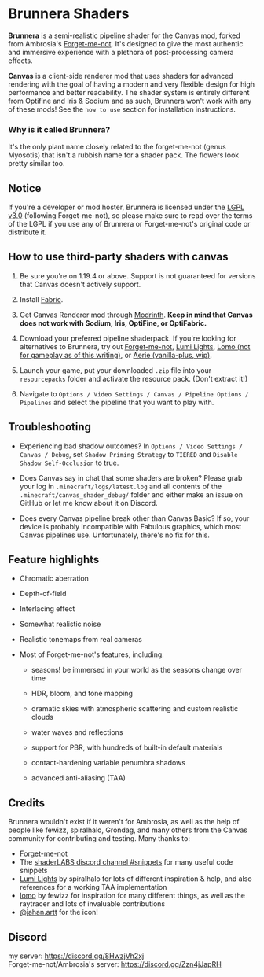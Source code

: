# Brunnera Shaders

**Brunnera** is a semi-realistic pipeline shader for the [Canvas](https://modrinth.com/mod/canvas) mod, forked from Ambrosia's [Forget-me-not](https://github.com/ambrosia13/forgetmenot-shaders). It's designed to give the most authentic and immersive experience with a plethora of post-processing camera effects.  

**Canvas** is a client-side renderer mod that uses shaders for advanced rendering with the goal of having a modern and very flexible design for high performance and better readability. The shader system is entirely different from Optifine and Iris & Sodium and as such, Brunnera won't work with any of these mods! See the `how to use` section for installation instructions. 

### Why is it called Brunnera?
It's the only plant name closely related to the forget-me-not (genus Myosotis) that isn't a rubbish name for a shader pack. The flowers look pretty similar too.

## Notice

If you're a developer or mod hoster, Brunnera is licensed under the [LGPL v3.0](https://www.gnu.org/licenses/lgpl-3.0.en.html) (following Forget-me-not), so please make sure to read over the terms of the LGPL if you use any of Brunnera or Forget-me-not's original code or distribute it.

## How to use third-party shaders with canvas

1. Be sure you're on 1.19.4 or above. Support is not guaranteed for versions that Canvas doesn't actively support.

2. Install [Fabric](https://fabricmc.net/wiki/install).

3. Get Canvas Renderer mod through [Modrinth](https://modrinth.com/mod/canvas). **Keep in mind that Canvas does not work with Sodium, Iris, OptiFine, or OptiFabric.**

4. Download your preferred pipeline shaderpack. If you're looking for alternatives to Brunnera, try out [Forget-me-not](https://modrinth.com/shader/forgetmenot), [Lumi Lights](https://github.com/spiralhalo/LumiLights/releases), [Lomo (not for gameplay as of this writing)](https://github.com/fewizz/lomo/releases), or [Aerie (vanilla-plus, wip)](https://modrinth.com/shader/aerie-shaders).

5. Launch your game, put your downloaded `.zip` file into your `resourcepacks` folder and activate the resource pack. (Don't extract it!)

6. Navigate to `Options / Video Settings / Canvas / Pipeline Options / Pipelines` and select the pipeline that you want to play with.

## Troubleshooting

- Experiencing bad shadow outcomes? In `Options / Video Settings / Canvas / Debug`, set `Shadow Priming Strategy` to `TIERED` and `Disable Shadow Self-Occlusion` to true.

- Does Canvas say in chat that some shaders are broken? Please grab your log in `.minecraft/logs/latest.log` and all contents of the `.minecraft/canvas_shader_debug/` folder and either make an issue on GitHub or let me know about it on Discord.

- Does every Canvas pipeline break other than Canvas Basic? If so, your device is probably incompatible with Fabulous graphics, which most Canvas pipelines use. Unfortunately, there's no fix for this.

## Feature highlights

- Chromatic aberration

- Depth-of-field

- Interlacing effect

- Somewhat realistic noise

- Realistic tonemaps from real cameras

- Most of Forget-me-not's features, including:

  - seasons! be immersed in your world as the seasons change over time

  - HDR, bloom, and tone mapping

  - dramatic skies with atmospheric scattering and custom realistic clouds

  - water waves and reflections

  - support for PBR, with hundreds of built-in default materials

  - contact-hardening variable penumbra shadows 

  - advanced anti-aliasing (TAA)

## Credits

Brunnera wouldn't exist if it weren't for Ambrosia, as well as the help of people like fewizz, spiralhalo, Grondag, and many others from the Canvas community for contributing and testing. Many thanks to:

- [Forget-me-not](https://github.com/ambrosia13/forgetmenot-shaders)
- The [shaderLABS discord channel #snippets](https://discord.com/channels/237199950235041794/525510804494221312/959153316401655849) for many useful code snippets
- [Lumi Lights](https://github.com/spiralhalo/LumiLights) by spiralhalo for lots of different inspiration & help, and also references for a working TAA implementation
- [lomo](https://github.com/fewizz/lomo/releases) by fewizz for inspiration for many different things, as well as the raytracer and lots of invaluable contributions
- [@jahan.artt](https://www.instagram.com/jahan.artt/?hl=en) for the icon!

## Discord

my server: https://discord.gg/8HwzjVh2xj  
Forget-me-not/Ambrosia's server: https://discord.gg/Zzn4jJapRH
